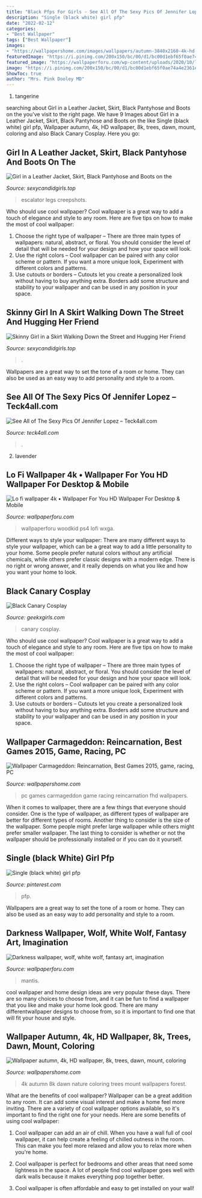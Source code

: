 ```yaml
---
title: "Black Pfps For Girls - See All Of The Sexy Pics Of Jennifer Lopez – Teck4all.com"
description: "Single (black white) girl pfp"
date: "2022-02-12"
categories:
- "Best Wallpaper"
tags: ["Best Wallpaper"]
images:
- "https://wallpapershome.com/images/wallpapers/autumn-3840x2160-4k-hd-wallpaper-8k-trees-dawn-mount-coloring-11988.jpg"
featuredImage: "https://i.pinimg.com/200x150/bc/00/d1/bc00d1ebf65f0ae74a4e2361ef802c7a.jpg"
featured_image: "https://wallpaperforu.com/wp-content/uploads/2020/10/lofi-anime-wallpaper-20101715493340720x1280.jpg"
image: "https://i.pinimg.com/200x150/bc/00/d1/bc00d1ebf65f0ae74a4e2361ef802c7a.jpg"
ShowToc: true
author: "Mrs. Pink Dooley MD"
---
```



1. tangerine 

	

		
searching about Girl in a Leather Jacket, Skirt, Black Pantyhose and Boots on the you've visit to the right page. We have 9 Images about Girl in a Leather Jacket, Skirt, Black Pantyhose and Boots on the like Single (black white) girl pfp, Wallpaper autumn, 4k, HD wallpaper, 8k, trees, dawn, mount, coloring and also Black Canary Cosplay. Here you go:
		
    
## Girl In A Leather Jacket, Skirt, Black Pantyhose And Boots On The

<img loading=lazy src="https://sexycandidgirls.top/wp-content/uploads/9641_2611404-225x300.jpg?v=1609020842" onerror="this.onerror=null;this.src='https://tse2.mm.bing.net/th?id=OIP.GIuLxqr-hcEwpAupQUBdKAAAAA&amp;pid=15.1';" alt="Girl in a Leather Jacket, Skirt, Black Pantyhose and Boots on the">

_Source: sexycandidgirls.top_

>escalator legs creepshots. 

	

Who should use cool wallpaper?
Cool wallpaper is a great way to add a touch of elegance and style to any room. Here are five tips on how to make the most of cool wallpaper: 
1) Choose the right type of wallpaper – There are three main types of wallpapers: natural, abstract, or floral. You should consider the level of detail that will be needed for your design and how your space will look. 
2) Use the right colors – Cool wallpaper can be paired with any color scheme or pattern. If you want a more unique look, Experiment with different colors and patterns. 
3) Use cutouts or borders – Cutouts let you create a personalized look without having to buy anything extra. Borders add some structure and stability to your wallpaper and can be used in any position in your space.

    
## Skinny Girl In A Skirt Walking Down The Street And Hugging Her Friend

<img loading=lazy src="https://sexycandidgirls.top/wp-content/uploads/5437_3545340.jpg" onerror="this.onerror=null;this.src='https://tse2.mm.bing.net/th?id=OIP.phJPRnP7lhe_di7yXPhrkgHaJ4&amp;pid=15.1';" alt="Skinny Girl in a Skirt Walking Down the Street and Hugging Her Friend">

_Source: sexycandidgirls.top_

>. 

	

Wallpapers are a great way to set the tone of a room or home. They can also be used as an easy way to add personality and style to a room.

    
## See All Of The Sexy Pics Of Jennifer Lopez – Teck4all.com

<img loading=lazy src="https://www.teck4all.com/wp-content/uploads/2020/12/855f7e-485x1024.jpg" onerror="this.onerror=null;this.src='https://tse2.mm.bing.net/th?id=OIP.f1RM9bJq_6iluVl4rNyoagHaPo&amp;pid=15.1';" alt="See All of The Sexy Pics Of Jennifer Lopez – Teck4all.com">

_Source: teck4all.com_

>. 

	

2. lavender 

    
## Lo Fi Wallpaper 4k • Wallpaper For You HD Wallpaper For Desktop &amp; Mobile

<img loading=lazy src="https://wallpaperforu.com/wp-content/uploads/2020/10/lofi-anime-wallpaper-20101715493340720x1280.jpg" onerror="this.onerror=null;this.src='https://tse2.mm.bing.net/th?id=OIP.kxxpp07_4Cl3ncwMVA4JKwHaNK&amp;pid=15.1';" alt="Lo fi wallpaper 4k • Wallpaper For You HD Wallpaper For Desktop &amp; Mobile">

_Source: wallpaperforu.com_

>wallpaperforu woodkid ps4 lofi wxga. 

	

Different ways to style your wallpaper:
There are many different ways to style your wallpaper, which can be a great way to add a little personality to your home. Some people prefer natural colors without any artificial chemicals, while others prefer classic designs with a modern edge. There is no right or wrong answer, and it really depends on what you like and how you want your home to look.

    
## Black Canary Cosplay

<img loading=lazy src="http://geekxgirls.com/images/cosplay9/black-canary-dc-cosplay-04.jpg" onerror="this.onerror=null;this.src='https://tse1.mm.bing.net/th?id=OIP.cusA3w4KlDi3C2FK3-EX5gHaLH&amp;pid=15.1';" alt="Black Canary Cosplay">

_Source: geekxgirls.com_

>canary cosplay. 

	

Who should use cool wallpaper?
Cool wallpaper is a great way to add a touch of elegance and style to any room. Here are five tips on how to make the most of cool wallpaper: 
1) Choose the right type of wallpaper – There are three main types of wallpapers: natural, abstract, or floral. You should consider the level of detail that will be needed for your design and how your space will look. 
2) Use the right colors – Cool wallpaper can be paired with any color scheme or pattern. If you want a more unique look, Experiment with different colors and patterns. 
3) Use cutouts or borders – Cutouts let you create a personalized look without having to buy anything extra. Borders add some structure and stability to your wallpaper and can be used in any position in your space.

    
## Wallpaper Carmageddon: Reincarnation, Best Games 2015, Game, Racing, PC

<img loading=lazy src="https://wallpapershome.com/images/wallpapers/carmageddon-reincarnation-1920x1080-best-games-2015-game-racing-pc-6010.jpg" onerror="this.onerror=null;this.src='https://tse4.mm.bing.net/th?id=OIP.v9nGOyzeKjngHKnA_17o6QHaEK&amp;pid=15.1';" alt="Wallpaper Carmageddon: Reincarnation, Best Games 2015, game, racing, PC">

_Source: wallpapershome.com_

>pc games carmageddon game racing reincarnation fhd wallpapers. 

	

When it comes to wallpaper, there are a few things that everyone should consider. One is the type of wallpaper, as different types of wallpaper are better for different types of rooms. Another thing to consider is the size of the wallpaper. Some people might prefer large wallpaper while others might prefer smaller wallpaper. The last thing to consider is whether or not the wallpaper should be professionally installed or if you can do it yourself.

    
## Single (black White) Girl Pfp

<img loading=lazy src="https://i.pinimg.com/200x150/bc/00/d1/bc00d1ebf65f0ae74a4e2361ef802c7a.jpg" onerror="this.onerror=null;this.src='https://tse1.mm.bing.net/th?id=OIP.5GrwjnEPCYuaKX0ngD-VxgAAAA&amp;pid=15.1';" alt="Single (black white) girl pfp">

_Source: pinterest.com_

>pfp. 

	

Wallpapers are a great way to set the tone of a room or home. They can also be used as an easy way to add personality and style to a room.

    
## Darkness Wallpaper, Wolf, White Wolf, Fantasy Art, Imagination

<img loading=lazy src="https://wallpaperforu.com/wp-content/uploads/2020/12/wolf-wallpaper-201208202837161080x1920.jpg" onerror="this.onerror=null;this.src='https://tse1.mm.bing.net/th?id=OIP.tlGpYYSv_nNVronra-3WDgHaNK&amp;pid=15.1';" alt="Darkness wallpaper, wolf, white wolf, fantasy art, imagination">

_Source: wallpaperforu.com_

>mantis. 

	

cool wallpaper and home design ideas are very popular these days. There are so many choices to choose from, and it can be fun to find a wallpaper that you like and make your home look good. There are many differentwallpaper designs to choose from, so it is important to find one that will fit your house and style.

    
## Wallpaper Autumn, 4k, HD Wallpaper, 8k, Trees, Dawn, Mount, Coloring

<img loading=lazy src="https://wallpapershome.com/images/wallpapers/autumn-3840x2160-4k-hd-wallpaper-8k-trees-dawn-mount-coloring-11988.jpg" onerror="this.onerror=null;this.src='https://tse2.mm.bing.net/th?id=OIP.x9bx7jXbTVLbpZudPKX6JQHaEK&amp;pid=15.1';" alt="Wallpaper autumn, 4k, HD wallpaper, 8k, trees, dawn, mount, coloring">

_Source: wallpapershome.com_

>4k autumn 8k dawn nature coloring trees mount wallpapers forest. 

	

What are the benefits of cool wallpaper?
Wallpaper can be a great addition to any room. It can add some visual interest and make a home feel more inviting. There are a variety of cool wallpaper options available, so it's important to find the right one for your needs. Here are some benefits of using cool wallpaper: 
1. Cool wallpaper can add an air of chill. When you have a wall full of cool wallpaper, it can help create a feeling of chilled outness in the room. This can make you feel more relaxed and allow you to relax more when you're home. 

2. Cool wallpaper is perfect for bedrooms and other areas that need some lightness in the space. A lot of people find cool wallpaper goes well with dark walls because it makes everything pop together better. 

3. Cool wallpaper is often affordable and easy to get installed on your wall!

